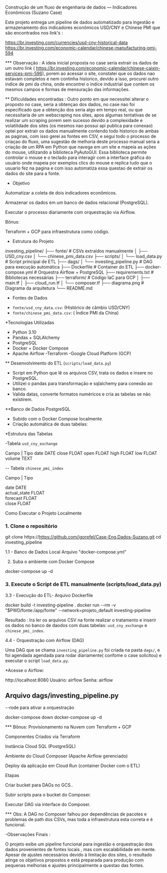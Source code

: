Construção de um fluxo de engenharia de dados — Indicadores Econômicos (Suzano Case)

Este projeto entrega um pipeline de dados automatizado para ingestão e armazenamento dos indicadores econômicos USD/CNY e Chinese PMI que são encontrados nos link's : 

https://br.investing.com/currencies/usd-cny-historical-data
https://br.investing.com/economic-calendar/chinese-manufacturing-pmi-594

*** Observação : A ideia inicial proposta no case seria extrair os dados de um outro link ( https://br.investing.com/economic-calendar/chinese-caixin-services-pmi-596), porem ao acessar o site, constatei que os dados nao estavam completos e nem continha historico, devido a isso, procurei outro indice de pmi da china, onde encontrei o indice industrial que contem os mesmos campos e formas de mensuração das informações. 

** Dificuldades encontradas : Outro ponto em que necessitei alterar o proposto no case, seria a obtençao dos dados, no case nao foi especificado que a obtenção dos  seria algo em tempo real, ou que necessitaria de um webscraping nos sites, apos algumas tentativas de se realizar um scraping porem sem sucesso devido a complexidade e volatilidade dos sites (os mesmos nao possui api publica para conexao) optei por extrair os dados manualmente contendo todo historico de ambas as paginas, com isso gerei as fontes em CSV, e segui todo o processo de criaçao do fluxo, uma sugestão de melhoria deste processo manual  seria a criação de um RPA em Python que navega em um site e mapeia as ações do mouse, utilizando a biblioteca PyAutoGUI. Essa biblioteca permite controlar o mouse e o teclado para interagir com a interface gráfica do usuário onde mapeia por exemplos clics do mouse e replica tudo que o usuario fez na pagina e com isso automatiza essa questao de extrair os dados do site para a fonte. 


* Objetivo

Automatizar a coleta de dois indicadores econômicos.

Armazenar os dados em um banco de dados relacional (PostgreSQL).

Executar o processo diariamente com orquestração via Airflow.

Bônus:

Terraform + GCP para infraestrutura como código.



* Estrutura do Projeto


investing_pipeline/
├── fonte/                    # CSVs extraídos manualmente
│   ├── USD_cny.csv
│   └── chinese_pmi_data.csv
├── scripts/
│   └── load_data.py          # Script principal de ETL
├── dags/
│   └── investing_pipeline.py # DAG para execução automática
├── Dockerfile                # Container do ETL
├── docker-compose.yml        # Orquestra Airflow + PostgreSQL
├── requirements.txt          # Bibliotecas necessárias
├── terraform/                # Código IaC para GCP
│   ├── main.tf
│   ├── cloud_run.tf
│   └── composer.tf
├── diagrama.png              # Diagrama da arquitetura
└── README.md

* Fontes de Dados

- `fonte/usd_cny_data.csv`:  (Histórico de câmbio USD/CNY)
- `fonte/chinese_pmi_data.csv`: ( Índice PMI da China)


*Tecnologias Utilizadas

- Python 3.10
- Pandas + SQLAlchemy
- PostgreSQL
- Docker + Docker Compose
- Apache Airflow
-Terraform
-Google Cloud Platform (GCP)


** Desenvolvimento do ETL (`scripts/load_data.py`)

- Script em Python que lê os arquivos CSV, trata os dados e insere no PostgreSQL.
- Utilizei o  pandas para transformação e sqlalchemy para conexão ao banco.
- Valida datas, converte formatos numéricos e cria as tabelas se não existirem.


**Banco de Dados PostgreSQL

- Subido com o Docker Compose localmente.
- Criação automática de duas tabelas:

*Estrutura das Tabelas

-Tabela `usd_cny_exchange`

Campo    |	  Tipo
date         DATE
close	       FLOAT
open	        FLOAT
high	        FLOAT
low	         FLOAT
volume	      TEXT

-- Tabela `chinese_pmi_index`

 Campo   | Tipo   

 date              DATE   
 actual_state      FLOAT  
 forecast          FLOAT  
 close             FLOAT  




Como Executar o Projeto Localmente

### 1. Clone o repositório


git clone https://https://github.com/igorpfel/Case-Eng.Dados-Suzano.git
cd investing_pipeline



1.1 - Banco de Dados Local 
Arquivo "docker-compose.yml"


2. Suba o ambiente com Docker Compose


docker-compose up -d


### 3. Execute o Script de ETL manualmente (scripts/load_data.py)


3.3 - Execução do ETL-  Arquivo Dockerfile

docker build -t investing-pipeline .
docker run --rm -v "$PWD/fonte:/app/fonte" --network=projeto_default investing-pipeline


Resultado  : Ira ler os arquivos CSV na fonte realizar o tratamento e inserir os dados no banco de daodos com duas tabelas: `usd_cny_exchange` e `chinese_pmi_index`.


4.4 - Orquestração com Airflow (DAG)

Uma DAG que se chama `investing_pipeline.py` foi criada na pasta `dags/`, e foi agendada agendada para rodar diariamente( confome o case solicitou) e executar o script `load_data.py`.


*Acesse o Airflow:

http://localhost:8080
Usuário: airflow
Senha: airflow


## Arquivo dags/investing_pipeline.py

--rode para ativar a orquestração

docker-compose down
docker-compose up -d 



*** Bônus: Provisionamento na Nuvem com Terraform + GCP

Componentes Criados via Terraform

Instância Cloud SQL (PostgreSQL)

Ambiente do Cloud Composer (Apache Airflow gerenciado)

Deploy da aplicação em Cloud Run (container Docker com o ETL)

Etapas

Criar bucket para DAGs no GCS..

Subir scripts para o bucket do Composer.

Executar DAG via interface do Composer.

*** Obs: A DAG no Composer falhou por dependências de pacotes e problemas de path dos CSVs, mas toda a infraestrutura esta correta e é funcional.



-Observações Finais : 

O projeto exibe um pipeline funcional para ingestão e orquestração dos dados provenientes de fontes locais , mas com escalabilidade em mente. Apesar de ajustes necessários devido à limitação dos sites, o resultado atinge os objetivos propostos e está preparada para produção com pequenas melhorias e ajustes principalmente a questao das fontes. 

